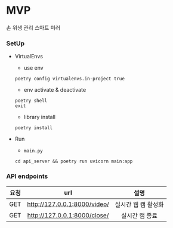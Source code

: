 # MVP

손 위생 관리 스마트 미러

### SetUp

- VirtualEnvs

  - use env

  ```
  poetry config virtualenvs.in-project true
  ```

  - env activate & deactivate

  ```
  poetry shell
  exit
  ```

  - library install

  ```
  poetry install
  ```

- Run
  - `main.py`
  ```
  cd api_server && poetry run uvicorn main:app
  ```

### API endpoints

| 요청 |             url              |        설명         |
| :--: | :--------------------------: | :-----------------: |
| GET  | http://127.0.0.1:8000/video/ | 실시간 웹 캠 활성화 |
| GET  | http://127.0.0.1:8000/close/ |   실시간 캠 종료    |
